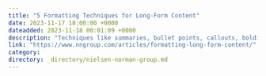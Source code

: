 ```yaml
---
title: "5 Formatting Techniques for Long-Form Content"
date: 2023-11-17 18:00:00 +0000
dateadded: 2023-11-18 00:01:09 +0000
description: "Techniques like summaries, bullet points, callouts, bolding, and helpful visuals improve comprehension and engagement with content exceeding 1,000 words."
link: "https://www.nngroup.com/articles/formatting-long-form-content/"
category:
directory: _directory/nielsen-norman-group.md
---
```

